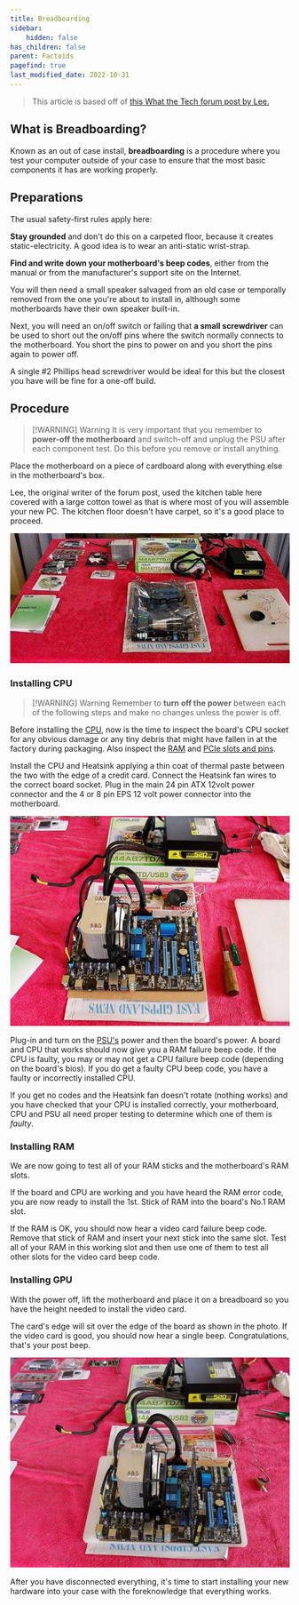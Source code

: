 ```yaml
---
title: Breadboarding
sidebar:
    hidden: false
has_children: false
parent: Factoids
pagefind: true
last_modified_date: 2022-10-31
---
```




> This article is based off of [this What the Tech forum post by Lee.](https://forums.whatthetech.com/index.php?showtopic=120814)

## What is Breadboarding?

Known as an out of case install, **breadboarding** is a procedure where you test your computer outside of your case to ensure that the most basic components it has are working properly.

## Preparations

The usual safety-first rules apply here: 

**Stay grounded** and don't do this on a carpeted floor, because it creates static-electricity. A good idea is to wear an anti-static wrist-strap.

**Find and write down your motherboard's beep codes**, either from the manual or from the manufacturer's support site on the Internet. 

You will then need a small speaker salvaged from an old case or temporally removed from the one you're about to install in, although some motherboards have their own speaker built-in.

Next, you will need an on/off switch or failing that **a small screwdriver** can be used to short out the on/off pins where the switch normally connects to the motherboard. You short the pins to power on and you short the pins again to power off.

A single #2 Phillips head screwdriver would be ideal for this but the closest you have will be fine for a one-off build.

## Procedure

> [!WARNING] Warning
> It is very important that you remember to **power-off the motherboard** and switch-off and unplug the PSU after each component test. Do this before you remove or install anything.

Place the motherboard on a piece of cardboard along with everything else in the motherboard's box. 

Lee, the original writer of the forum post, used the kitchen table here covered with a large cotton towel as that is where most of you will assemble your new PC. The kitchen floor doesn't have carpet, so it's a good place to proceed.

![Post_Thumb.jpg](../../../assets/Breadboarding/post_Thumb.jpg)

### Installing CPU

> [!WARNING] Warning
> Remember to **turn off the power** between each of the following steps and make no changes unless the power is off.

Before installing the [CPU](/learning/terms#central-processing-unit-cpu), now is the time to inspect the board's CPU socket for any obvious damage or any tiny debris that might have fallen in at the factory during packaging. Also inspect the [RAM](/learning/terms#random-access-memory-ram) and [PCIe slots and pins](/learning/terms#pci-express-pcie). 

Install the CPU and Heatsink applying a thin coat of thermal paste between the two with the edge of a credit card. Connect the Heatsink fan wires to the correct board socket. Plug in the main 24 pin ATX 12volt power connector and the 4 or 8 pin EPS 12 volt power connector into the motherboard.

![CPUinstalled.jpg](../../../assets/Breadboarding/CPUinstalled.jpg)

Plug-in and turn on the [PSU's](/learning/terms#power-supply-unit-psu) power and then the board's power. A board and CPU that works should now give you a RAM failure beep code. If the CPU is faulty, you may or may not get a CPU failure beep code (depending on the board's bios). If you do get a faulty CPU beep code, you have a faulty or incorrectly installed CPU.

If you get no codes and the Heatsink fan doesn't rotate (nothing works) and you have checked that your CPU is installed correctly, your motherboard, CPU and PSU all need proper testing to determine which one of them is *faulty*.

### Installing RAM

We are now going to test all of your RAM sticks and the motherboard's RAM slots.

If the board and CPU are working and you have heard the RAM error code, you are now ready to install the 1st. Stick of RAM into the board's No.1 RAM slot. 

If the RAM is OK, you should now hear a video card failure beep code. Remove that stick of RAM and insert your next stick into the same slot. Test all of your RAM in this working slot and then use one of them to test all other slots for the video card beep code.

### Installing GPU

With the power off, lift the motherboard and place it on a breadboard so you have the height needed to install the video card. 

The card's edge will sit over the edge of the board as shown in the photo. If the video card is good, you should now hear a single beep. Congratulations, that's your post beep.

![Fullinstalled.jpg](../../../assets/Breadboarding/Fullinstalled.jpg)

After you have disconnected everything, it's time to start installing your new hardware into your case with the foreknowledge that everything works. 
